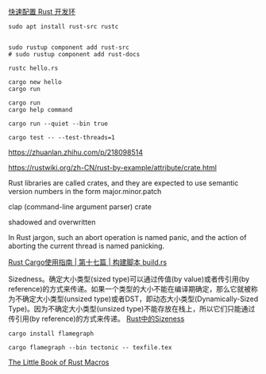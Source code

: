 [快速配置 Rust 开发环](https://www.rust-lang.org/zh-CN/learn/get-started)

```shell
sudo apt install rust-src rustc


sudo rustup component add rust-src
# sudo rustup component add rust-docs
```


```shell
rustc hello.rs

cargo new hello
cargo run

cargo run
cargo help command

cargo run --quiet --bin true

cargo test -- --test-threads=1
```

https://zhuanlan.zhihu.com/p/218098514


https://rustwiki.org/zh-CN/rust-by-example/attribute/crate.html

Rust libraries are called crates, and they are expected to use semantic version numbers in the form major.minor.patch


clap (command-line argument parser) crate


shadowed and overwritten

In Rust jargon, such an abort operation is named panic, and the action of aborting the current thread is named panicking.


[Rust Cargo使用指南 | 第十七篇 | 构建脚本 build.rs](https://zhuanlan.zhihu.com/p/477949743)


Sizedness。确定大小类型(sized type)可以通过传值(by value)或者传引用(by reference)的方式来传递。如果一个类型的大小不能在编译期确定，那么它就被称为不确定大小类型(unsized type)或者DST，即动态大小类型(Dynamically-Sized Type)。因为不确定大小类型(unsized type)不能存放在栈上，所以它们只能通过传引用(by reference)的方式来传递。
[Rust中的Sizeness](https://mp.weixin.qq.com/s/5eRaXMewRqdyrnwhYU3HIg)

```shell
cargo install flamegraph

cargo flamegraph --bin tectonic -- texfile.tex
```

[The Little Book of Rust Macros](https://danielkeep.github.io/tlborm/book/README.html)